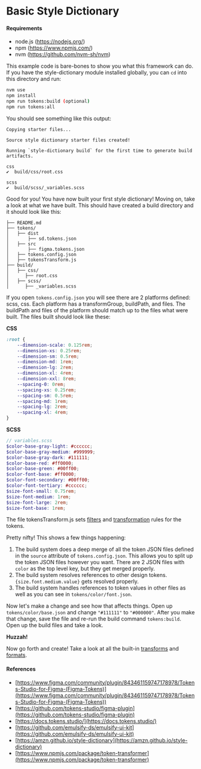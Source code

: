 # Basic Style Dictionary

#### Requirements

* node.js (https://nodejs.org/)
* npm (https://www.npmjs.com/)
* nvm (https://github.com/nvm-sh/nvm)

This example code is bare-bones to show you what this framework can do. If you have the style-dictionary module installed globally, you can `cd` into this directory and run:
```bash
nvm use
npm install
npm run tokens:build (optional)
npm run tokens:all
```

You should see something like this output:
```
Copying starter files...

Source style dictionary starter files created!

Running `style-dictionary build` for the first time to generate build artifacts.

css
✔︎  build/css/root.css

scss
✔︎  build/scss/_variables.scss
```

Good for you! You have now built your first style dictionary! Moving on, take a look at what we have built. This should have created a build directory and it should look like this:
```
├── README.md
├── tokens/
│   ├── dist
│       ├── sd.tokens.json
│   ├── src
│       ├── figma.tokens.json
│   ├── tokens.config.json
│   ├── tokensTransform.js
├── build/
│   ├── css/
│      ├── root.css
│   ├── scss/
│      ├── _variables.scss
```

If you open `tokens.config.json` you will see there are 2 platforms defined: scss, css. Each platform has a transformGroup, buildPath, and files. The buildPath and files of the platform should match up to the files what were built. The files built should look like these:

**CSS**
```css
:root {
    --dimension-scale: 0.125rem;
    --dimension-xs: 0.25rem;
    --dimension-sm: 0.5rem;
    --dimension-md: 1rem;
    --dimension-lg: 2rem;
    --dimension-xl: 4rem;
    --dimension-xxl: 8rem;
    --spacing-0: 0rem;
    --spacing-xs: 0.25rem;
    --spacing-sm: 0.5rem;
    --spacing-md: 1rem;
    --spacing-lg: 2rem;
    --spacing-xl: 4rem;
}
```

**SCSS**
```scss
// variables.scss
$color-base-gray-light: #cccccc;
$color-base-gray-medium: #999999;
$color-base-gray-dark: #111111;
$color-base-red: #ff0000;
$color-base-green: #00ff00;
$color-font-base: #ff0000;
$color-font-secondary: #00ff00;
$color-font-tertiary: #cccccc;
$size-font-small: 0.75rem;
$size-font-medium: 1rem;
$size-font-large: 2rem;
$size-font-base: 1rem;
```

The file tokensTransform.js sets [filters](https://amzn.github.io/style-dictionary/#/formats?id=filtering-tokens) and [transformation](https://amzn.github.io/style-dictionary/#/transforms?id=transforms) rules for the tokens.

Pretty nifty! This shows a few things happening:
1. The build system does a deep merge of all the token JSON files defined in the `source` attribute of `tokens.config.json`. This allows you to split up the token JSON files however you want. There are 2 JSON files with `color` as the top level key, but they get merged properly.
1. The build system resolves references to other design tokens. `{size.font.medium.value}` gets resolved properly.
1. The build system handles references to token values in other files as well as you can see in `tokens/color/font.json`.

Now let's make a change and see how that affects things. Open up `tokens/color/base.json` and change `"#111111"` to `"#000000"`. After you make that change, save the file and re-run the build command `tokens:build`. Open up the build files and take a look.

**Huzzah!**

Now go forth and create! Take a look at all the built-in [transforms](https://amzn.github.io/style-dictionary/#/transforms?id=pre-defined-transforms) and [formats](https://amzn.github.io/style-dictionary/#/formats?id=pre-defined-formats).

#### References
- [https://www.figma.com/community/plugin/843461159747178978/Tokens-Studio-for-Figma-(Figma-Tokens)](https://www.figma.com/community/plugin/843461159747178978/Tokens-Studio-for-Figma-(Figma-Tokens))
- [https://github.com/tokens-studio/figma-plugin](https://github.com/tokens-studio/figma-plugin)
- [https://docs.tokens.studio/](https://docs.tokens.studio/)
- [https://github.com/emulsify-ds/emulsify-ui-kit](https://github.com/emulsify-ds/emulsify-ui-kit)
- [https://amzn.github.io/style-dictionary](https://amzn.github.io/style-dictionary)
- [https://www.npmjs.com/package/token-transformer](https://www.npmjs.com/package/token-transformer)

